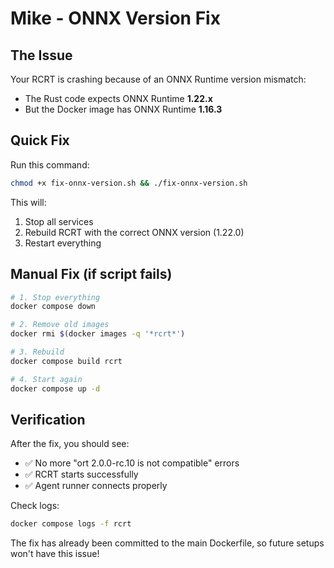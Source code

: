 # Mike - ONNX Version Fix

## The Issue
Your RCRT is crashing because of an ONNX Runtime version mismatch:
- The Rust code expects ONNX Runtime **1.22.x**
- But the Docker image has ONNX Runtime **1.16.3**

## Quick Fix

Run this command:
```bash
chmod +x fix-onnx-version.sh && ./fix-onnx-version.sh
```

This will:
1. Stop all services
2. Rebuild RCRT with the correct ONNX version (1.22.0)
3. Restart everything

## Manual Fix (if script fails)

```bash
# 1. Stop everything
docker compose down

# 2. Remove old images
docker rmi $(docker images -q '*rcrt*')

# 3. Rebuild
docker compose build rcrt

# 4. Start again
docker compose up -d
```

## Verification

After the fix, you should see:
- ✅ No more "ort 2.0.0-rc.10 is not compatible" errors
- ✅ RCRT starts successfully
- ✅ Agent runner connects properly

Check logs:
```bash
docker compose logs -f rcrt
```

The fix has already been committed to the main Dockerfile, so future setups won't have this issue!
